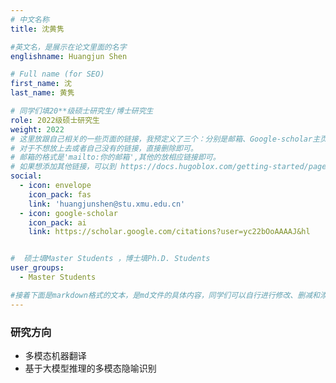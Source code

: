 ```yaml
---
# 中文名称
title: 沈黄隽

#英文名，是展示在论文里面的名字
englishname: Huangjun Shen

# Full name (for SEO)
first_name: 沈
last_name: 黄隽

# 同学们填20**级硕士研究生/博士研究生
role: 2022级硕士研究生
weight: 2022
# 这里放跟自己相关的一些页面的链接，我预定义了三个：分别是邮箱、Google-scholar主页和github主页
# 对于不想放上去或者自己没有的链接，直接删除即可。
# 邮箱的格式是'mailto:你的邮箱',其他的放相应链接即可。
# 如果想添加其他链接，可以到 https://docs.hugoblox.com/getting-started/page-builder/#icons 上去找图标，或者直接放在下面的详细介绍上
social:
  - icon: envelope
    icon_pack: fas
    link: 'huangjunshen@stu.xmu.edu.cn'
  - icon: google-scholar
    icon_pack: ai
    link: https://scholar.google.com/citations?user=yc22bOoAAAAJ&hl


#  硕士填Master Students ，博士填Ph.D. Students
user_groups:
  - Master Students

#接着下面是markdown格式的文本，是md文件的具体内容，同学们可以自行进行修改、删减和添加
---
```

<!-- 以下内容一定要遵循markdown语法 -->
<!-- ###代表的是以三级标题的形式展示后面的文本，* 代表以列表的形式展示后面的文本-->

<!-- 这里可以先放一段简要自我介绍或者是自己想要放上去的一些链接 ，不想放的话也可以删了-->

### 研究方向

* 多模态机器翻译
* 基于大模型推理的多模态隐喻识别
